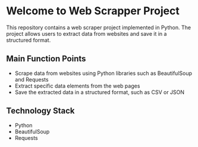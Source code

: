 # Welcome to Web Scrapper Project
This repository contains a web scraper project implemented in Python. The project allows users to extract data from websites and save it in a structured format.

## Main Function Points
- Scrape data from websites using Python libraries such as BeautifulSoup and Requests
- Extract specific data elements from the web pages
- Save the extracted data in a structured format, such as CSV or JSON

## Technology Stack
- Python
- BeautifulSoup
- Requests
